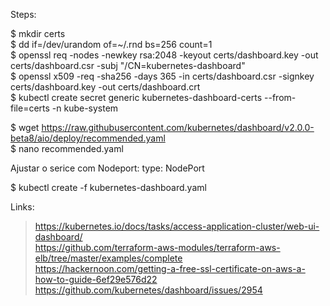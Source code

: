 Steps:

$ mkdir certs
<br>$ dd if=/dev/urandom of=~/.rnd bs=256 count=1
<br>$ openssl req -nodes -newkey rsa:2048 -keyout certs/dashboard.key -out certs/dashboard.csr -subj "/CN=kubernetes-dashboard"
<br>$ openssl x509 -req -sha256 -days 365 -in certs/dashboard.csr -signkey certs/dashboard.key -out certs/dashboard.crt
<br>$ kubectl create secret generic kubernetes-dashboard-certs --from-file=certs -n kube-system

$ wget https://raw.githubusercontent.com/kubernetes/dashboard/v2.0.0-beta8/aio/deploy/recommended.yaml
<br>$ nano recommended.yaml

Ajustar o serice com Nodeport: type: NodePort

$ kubectl create -f kubernetes-dashboard.yaml

Links:

> https://kubernetes.io/docs/tasks/access-application-cluster/web-ui-dashboard/ <br>
> https://github.com/terraform-aws-modules/terraform-aws-elb/tree/master/examples/complete <br>
> https://hackernoon.com/getting-a-free-ssl-certificate-on-aws-a-how-to-guide-6ef29e576d22 <br>
> https://github.com/kubernetes/dashboard/issues/2954
